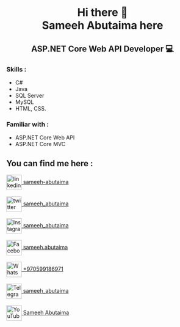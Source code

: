 <h1 align='center'>
 Hi there 👋 <br>
 Sameeh Abutaima here
  </h1>
  
  <h2 align='center'>
 
ASP.NET Core Web API Developer 💻
  </h2>
  
[comment]: <> (✨ I'm Abedalrahman from Palestine, Fullstack JavaScript Developer.)

[comment]: <> (- 🔭 I’m currently enrolled as Software Developer at Google for Startups.)


### Skills :
- C#
- Java
- SQL Server
- MySQL
- HTML, CSS.

### Familiar with :
- ASP.NET Core Web API
- ASP.NET Core MVC


<!---
<div align='center' width='100%' >

![GitHub stats width='100%'](https://github-readme-stats.vercel.app/api?username=sameeh-abutaima&show_icons=true)
![GitHub streak stats](https://github-readme-streak-stats.herokuapp.com/?user=sameeh-abutaima)
  </div>
 ---> 
## You can find me here :

 [<img src='https://cdn.jsdelivr.net/npm/simple-icons@3.0.1/icons/linkedin.svg' alt='linkedin' height='40' align='center'> sameeh-abutaima](https://www.linkedin.com/in/sameeh-abutaima) <br><br>
 [<img src='https://cdn.jsdelivr.net/npm/simple-icons@3.0.1/icons/twitter.svg' alt='twitter' height='40' align='center'> sameeh_abutaima](https://twitter.com/sameeh_abutaima)<br><br>
 [<img src='https://cdn.jsdelivr.net/npm/simple-icons@3.0.1/icons/instagram.svg' alt='Instagram' height='40' align='center'> sameeh_abutaima](https://www.instagram.com/sameeh_abutaima)<br><br>
 [<img src='https://cdn.jsdelivr.net/npm/simple-icons@3.0.1/icons/facebook.svg' alt='Facebook' height='40' align='center'> sameeh.abutaima](https://www.facebook.com/sameeh.abutaima)<br><br>
 [<img src='https://cdn.jsdelivr.net/npm/simple-icons@3.0.1/icons/whatsapp.svg' alt='WhatsApp' height='40' align='center'> +970599186971](https://api.whatsapp.com/send/?phone=970599186971&text&type=phone_number&app_absent=0)<br><br>
 [<img src='https://cdn.jsdelivr.net/npm/simple-icons@3.0.1/icons/telegram.svg' alt='Telegram' height='40' align='center'> sameeh_abutaima ](https://t.me/sameeh_abutaima)<br><br>
 [<img src='https://cdn.jsdelivr.net/npm/simple-icons@3.0.1/icons/youtube.svg' alt='YouTube' height='40' align='center'> Sameeh Abutaima](https://www.youtube.com/channel/UCr36_aOwyiEzGaD_wpBLfQA)

<!---
- 👋 Hi, I’m @sameeh-abutaima
- 👀 I’m interested in ...
- 🌱 I’m currently learning ...
- 💞️ I’m looking to collaborate on ...
- 📫 How to reach me ...


sameeh-abutaima/sameeh-abutaima is a ✨ special ✨ repository because its `README.md` (this file) appears on your GitHub profile.
You can click the Preview link to take a look at your changes.
--->


